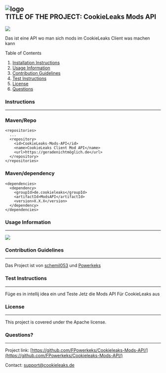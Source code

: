 ![logo](https://cdn.discordapp.com/icons/1057956165633454110/5fc9c0c7d998f871139559a49beea1a4.webp?size=256)  
TITLE OF THE PROJECT: CookieLeaks Mods API
---------------------------------------------------------------------------------------------------------------------------------------------------------

![](https://img.shields.io/badge/License-Apache-blue.svg)

Das ist eine API wo man sich mods im CookieLeaks Client was machen kann

Table of Contents

1.  [Installation Instructions](#instructions)
2.  [Usage Information](#usage)
3.  [Contribution Guidelines](#contributing)
4.  [Test Instructions](#test)
5.  [License](#license)
6.  [Questions](#questions)

### Instructions

* * *
### Maven/Repo
```
<repositories>
  ...
  <repository>
    <id>CookieLeaks-Mods-API</id>
    <name>CookieLeaks Client Mod API</name>
    <url>https://geradenichtmöglich.de</url>
  </repository>
</repositories>

```


### Maven/dependency
```
<dependencies>
  <dependency>
    <groupId>de.cookieleaks</groupId>
    <artifactId>ModsAPI</artifactId>
    <version>X.X.X</version>
  </dependency>
</dependencies>
```



### Usage Information

* * *

![](https://camo.githubusercontent.com/6cbecd63a9a8f83ee186885c446938820ffa8304942a284ee6e1e2acb2bfd822/68747470733a2f2f696d672e736869656c64732e696f2f62616467652f6a6176612d2532334544384230302e7376673f7374796c653d666f722d7468652d6261646765266c6f676f3d6a617661266c6f676f436f6c6f723d7768697465)

### Contribution Guidelines

* * *

Das Project ist von [schemil053](https://github.com/schemil053) und [Powerkeks](https://github.com/FPowerkeks)

### Test Instructions

* * *

Füge es in intellij idea ein und Teste Jetz die Mods API Für CookieLeaks aus

### License

* * *

This project is covered under the Apache license.

### Questions?

* * *

Project link: [https://github.com/FPowerkeks/Cookieleaks-Mods-API/](https://github.com/FPowerkeks/Cookieleaks-Mods-API/)

Contact: [support@cookieleaks.de](mailto:support@cookieleaks.de)
